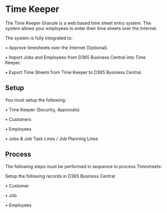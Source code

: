 # Time Keeper

The Time Keeper Granule is a web based time sheet entry system. The system allows your employees to enter their time sheets over the Internet.

The system is fully integrated to:

•	Approve timesheets over the Internet (Optional).

•	Import Jobs and Employees from D365 Business Central into Time Keeper. 

•	Export Time Sheets from Time Keeper to D365 Business Central.


## Setup 

You must setup the following:

•	Time Keeper (Security, Approvals)

•	Customers

•	Employees

•	Jobs & Job Task Lines / Job Planning Lines 


## Process 

The following steps must be performed in sequence to process Timesheets:

Setup the following records in D365 Business Central

•	Customer

•	Job

•	Employees 

 
